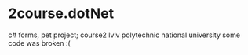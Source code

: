 # 2course.dotNet
c# forms, pet project; course2 lviv polytechnic national university some code was broken :(
